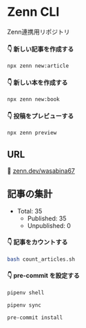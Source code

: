 # Zenn CLI
Zenn連携用リポジトリ

#### 👇  新しい記事を作成する

```bash
npx zenn new:article
```

#### 👇  新しい本を作成する

```bash
npx zenn new:book
```

#### 👇  投稿をプレビューする

```bash
npx zenn preview
```

## URL

🔗 [zenn.dev/wasabina67](https://zenn.dev/wasabina67)

## 記事の集計

- Total: 35
  - Published: 35
  - Unpublished: 0

#### 👇  記事をカウントする

```bash
bash count_articles.sh
```

#### 👇  pre-commit を設定する

```bash
pipenv shell
```

```bash
pipenv sync
```

```bash
pre-commit install
```
